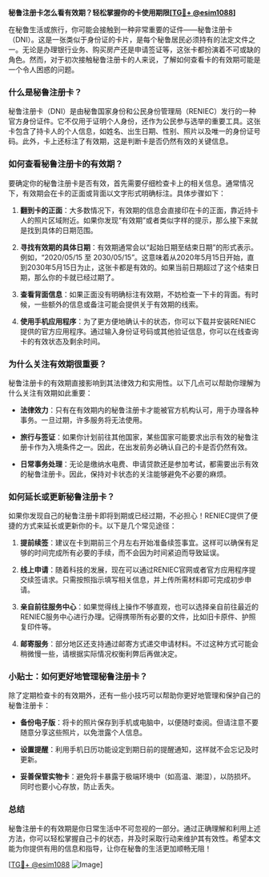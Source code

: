 **秘鲁注册卡怎么看有效期？轻松掌握你的卡使用期限[[TG💪+ @esim1088](https://t.me/s/esim1088)]**

在秘鲁生活或旅行，你可能会接触到一种非常重要的证件——秘鲁注册卡（DNI）。这是一张类似于身份证的卡片，是每个秘鲁居民必须持有的法定文件之一。无论是办理银行业务、购买房产还是申请签证等，这张卡都扮演着不可或缺的角色。然而，对于初次接触秘鲁注册卡的人来说，了解如何查看卡的有效期可能是一个令人困惑的问题。

### 什么是秘鲁注册卡？

秘鲁注册卡（DNI）是由秘鲁国家身份和公民身份管理局（RENIEC）发行的一种官方身份证件。它不仅用于证明个人身份，还作为公民参与选举的重要工具。这张卡包含了持卡人的个人信息，如姓名、出生日期、性别、照片以及唯一的身份证号码。此外，卡上还标注了有效期，这是判断卡是否仍然有效的关键信息。

### 如何查看秘鲁注册卡的有效期？

要确定你的秘鲁注册卡是否有效，首先需要仔细检查卡上的相关信息。通常情况下，有效期会在卡的正面或背面以文字形式明确标注。具体步骤如下：

1. **翻到卡的正面**：大多数情况下，有效期的信息会直接印在卡的正面，靠近持卡人的照片区域附近。如果你发现“有效期”或者类似字样的提示，那么接下来就是找到具体的日期范围。

2. **寻找有效期的具体日期**：有效期通常会以“起始日期至结束日期”的形式表示。例如，“2020/05/15 至 2030/05/15”。这意味着从2020年5月15日开始，直到2030年5月15日为止，这张卡都是有效的。如果当前日期超过了这个结束日期，那么你的卡就已经过期了。

3. **查看背面信息**：如果正面没有明确标注有效期，不妨检查一下卡的背面。有时候，一些额外的信息或备注可能会提供关于有效期的线索。

4. **使用手机应用程序**：为了更方便地确认卡的状态，你可以下载并安装RENIEC提供的官方应用程序。通过输入身份证号码或其他验证信息，你可以在线查询卡的有效状态及剩余时间。

### 为什么关注有效期很重要？

秘鲁注册卡的有效期直接影响到其法律效力和实用性。以下几点可以帮助你理解为什么关注有效期如此重要：

- **法律效力**：只有在有效期内的秘鲁注册卡才能被官方机构认可，用于办理各种事务。一旦过期，许多服务将无法使用。
  
- **旅行与签证**：如果你计划前往其他国家，某些国家可能要求出示有效的秘鲁注册卡作为入境条件之一。因此，在出发前务必确认自己的卡是否仍然有效。

- **日常事务处理**：无论是缴纳水电费、申请贷款还是参加考试，都需要出示有效的秘鲁注册卡。因此，保持对卡状态的关注能够避免不必要的麻烦。

### 如何延长或更新秘鲁注册卡？

如果你发现自己的秘鲁注册卡即将到期或已经过期，不必担心！RENIEC提供了便捷的方式来延长或更新你的卡。以下是几个常见途径：

1. **提前续签**：建议在卡到期前三个月左右开始准备续签事宜。这样可以确保有足够的时间完成所有必要的手续，而不会因为时间紧迫而导致延误。

2. **线上申请**：随着科技的发展，现在可以通过RENIEC官网或者官方应用程序提交续签请求。只需按照指示填写相关信息，并上传所需材料即可完成初步申请。

3. **亲自前往服务中心**：如果觉得线上操作不够直观，也可以选择亲自前往最近的RENIEC服务中心进行办理。记得携带所有必要的文件，比如旧卡原件、护照复印件等。

4. **邮寄服务**：部分地区还支持通过邮寄方式递交申请材料。不过这种方式可能会稍微慢一些，请根据实际情况权衡利弊后再做决定。

### 小贴士：如何更好地管理秘鲁注册卡？

除了定期检查卡的有效期外，还有一些小技巧可以帮助你更好地管理和保护自己的秘鲁注册卡：

- **备份电子版**：将卡的照片保存到手机或电脑中，以便随时查阅。但请注意不要随意分享这些照片，以免泄露个人信息。

- **设置提醒**：利用手机日历功能设定到期日前的提醒通知，这样就不会忘记及时更新。

- **妥善保管实物卡**：避免将卡暴露于极端环境中（如高温、潮湿），以防损坏。同时也要小心存放，防止丢失。

### 总结

秘鲁注册卡的有效期是你日常生活中不可忽视的一部分。通过正确理解和利用上述方法，你可以轻松掌握自己卡的状态，并及时采取行动来维护其有效性。希望本文能为你提供有用的信息和指导，让你在秘鲁的生活更加顺畅无阻！

[[TG💪+ @esim1088](https://t.me/s/esim1088) ![Image](https://i.postimg.cc/4NQfJmqS/Snipaste-2025-05-13-00-14-12.png)]